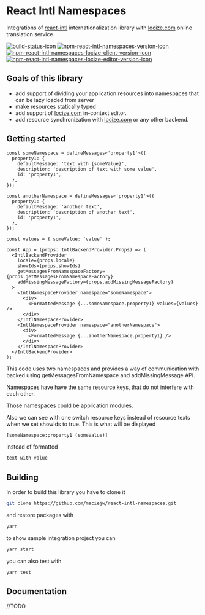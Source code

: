 # React Intl Namespaces

Integrations of [react-intl] internationalization library with [locize.com]
online translation service.

[![build-status-icon]](https://travis-ci.org/maciejw/react-intl-namespaces)
[![npm-react-intl-namespaces-version-icon]](https://www.npmjs.com/package/react-intl-namespaces)
[![npm-react-intl-namespaces-locize-client-version-icon]](https://www.npmjs.com/package/react-intl-namespaces-locize-client)
[![npm-react-intl-namespaces-locize-editor-version-icon]](https://www.npmjs.com/package/react-intl-namespaces-locize-editor)

## Goals of this library

* add support of dividing your application resources into namespaces that can be lazy loaded from server
* make resources statically typed
* add support of [locize.com] in-context editor.
* add resource synchronization with [locize.com] or any other backend.

## Getting started

```tsx
const someNamespace = defineMessages<'property1'>({
  property1: {
    defaultMessage: 'text with {someValue}',
    description: 'description of text with some value',
    id: 'property1',
  },
});

const anotherNamespace = defineMessages<'property1'>({
  property1: {
    defaultMessage: 'another text',
    description: 'description of another text',
    id: 'property1',
  },
});

const values = { someValue: 'value' };

const App = (props: IntlBackendProvider.Props) => (
  <IntlBackendProvider
    locale={props.locale}
    showIds={props.showIds}
    getMessagesFromNamespaceFactory={props.getMessagesFromNamespaceFactory}
    addMissingMessageFactory={props.addMissingMessageFactory}
  >
    <IntlNamespaceProvider namespace="someNamespace">
      <div>
        <FormattedMessage {...someNamespace.property1} values={values} />
      </div>
    </IntlNamespaceProvider>
    <IntlNamespaceProvider namespace="anotherNamespace">
      <div>
        <FormattedMessage {...anotherNamespace.property1} />
      </div>
    </IntlNamespaceProvider>
  </IntlBackendProvider>
);
```

This code uses two namespaces and provides a way of communication with backed using getMessagesFromNamespace and addMissingMessage API.

Namespaces have have the same resource keys, that do not interfere with each other.

Those namespaces could be application modules.

Also we can see with one switch resource keys instead of resource texts when we set showIds to true. This is what will be displayed

```txt
[someNamespace:property1 (someValue)]
```

instead of formatted

```txt
text with value
```

## Building

In order to build this library you have to clone it

```sh
git clone https://github.com/maciejw/react-intl-namespaces.git
```

and restore packages with

```sh
yarn
```

to show sample integration project you can

```sh
yarn start
```

you can also test with

```sh
yarn test
```

## Documentation

//TODO

[locize.com]: https://locize.com
[react-intl]: https://github.com/yahoo/react-intl
[build-status-icon]: https://travis-ci.org/maciejw/react-intl-namespaces.svg?branch=master
[npm-react-intl-namespaces-version-icon]: https://img.shields.io/npm/v/react-intl-namespaces.svg?maxAge=2592000
[npm-react-intl-namespaces-locize-client-version-icon]: https://img.shields.io/npm/v/react-intl-namespaces-locize-client.svg?maxAge=2592000
[npm-react-intl-namespaces-locize-editor-version-icon]: https://img.shields.io/npm/v/react-intl-namespaces-locize-editor.svg?maxAge=2592000
